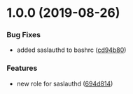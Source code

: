 # 1.0.0 (2019-08-26)


### Bug Fixes

* added saslauthd to bashrc ([cd94b80](https://github.com/mongodb-ansible-roles/ansible-role-saslauthd/commit/cd94b80))


### Features

* new role for saslauthd ([694d814](https://github.com/mongodb-ansible-roles/ansible-role-saslauthd/commit/694d814))
